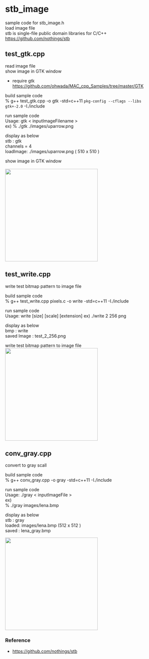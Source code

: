 stb_image
===============

sample code for stb_image.h <br/>
load image file <br/>
stb is single-file public domain libraries  for C/C++ <br/>
https://github.com/nothings/stb

## test_gtk.cpp
read image file <br/>
show image in GTK window <br/>


- require gtk <br/>
https://github.com/ohwada/MAC_cpp_Samples/tree/master/GTK

build sample code <br/>
 % g++ test_gtk.cpp -o gtk -std=c++11  `pkg-config --cflags --libs gtk+-2.0` -I./include

run sample code <br/> 
Usage: gtk \< inputImageFilename \>  <br/>
ex)
% ./gtk ./images/uparrow.png <br/>

display as below <br/>
stb : gtk  <br/>
channels = 4  <br/>
loadImage: ./images/uparrow.png ( 510 x 510 )  <br/>

show image in GTK window <br/>  
<image src="https://raw.githubusercontent.com/ohwada/MAC_cpp_Samples/master/stb_image/result/screenshot_uparrow.png" width="300" /><br/>


## test_write.cpp
write test bitmap pattern to image file <br/>

build sample code <br/>
% g++ test_write.cpp pixels.c  -o write -std=c++11 -I./include

run sample code <br/> 
Usage: write [size] [scale] [extension]
ex)
 ./write 2 256 png


display as below <br/>
bmp : write <br/>
saved Image : test_2_256.png <br/>


write test bitmap pattern to image file <br/>
<image src="https://raw.githubusercontent.com/ohwada/MAC_cpp_Samples/master/stb_image/result/test_2_256.png" width="300" /><br/>

## conv_gray.cpp
convert to gray scall  <br/>

build sample code <br/>
% g++ conv_gray.cpp -o gray -std=c++11 -I./include

run sample code <br/> 
Usage: ./gray \< inputImageFile \> <br/>
ex) <br/>
% ./gray images/lena.bmp <br/>

display as below <br/>
stb : gray<br/>
loaded: images/lena.bmp (512 x 512 )<br/>
saved : lena_gray.bmp <br/>

<image src="https://raw.githubusercontent.com/ohwada/MAC_cpp_Samples/master/stb_image/result/lena_gray.bmp" width="300" /><br/>

### Reference <br/>
- https://github.com/nothings/stb


